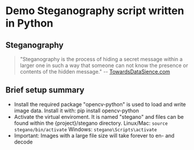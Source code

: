 # Demo Steganography script written in Python

## Steganography
> "Steganography is the process of hiding a secret message within a larger one in such a way that someone can not know the presence or contents of the hidden message."
-- [TowardsDataSience.com](https://towardsdatascience.com/hiding-data-in-an-image-image-steganography-using-python-e491b68b1372)

## Brief setup summary

- Install the required package
    "opencv-python" is used to load and write image data. Install it with:
    pip install opencv-python
- Activate the virtual enviroment. It is named "stegano" and files can be found within the {project}/stegano directory.
    Linux/Mac: `source stegano/bin/activate`
    Windows:   `stegano\Scripts\activate`
- Important: Images with a large file size will take forever to en- and decode